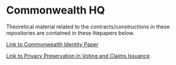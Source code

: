 # Commonwealth HQ

Theoretical material related to the contracts/constructions in these repositories are contained in these litepapers below.

[Link to Commonwealth Identity Paper](https://github.com/hicommonwealth/identity-litepaper/blob/master/commonwealthidentity.md)

[Link to Privacy Preservation in Voting and Claims Issuance](https://github.com/hicommonwealth/identity-litepaper/blob/master/privateclaimsissuance.md)

